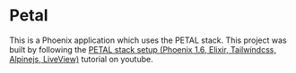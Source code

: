 # Petal

This is a Phoenix application which uses the PETAL stack. This project was built by following the [PETAL stack setup (Phoenix 1.6, Elixir, Tailwindcss, Alpinejs, LiveView)](https://youtu.be/vZBHkvTAb2U) tutorial on youtube.
